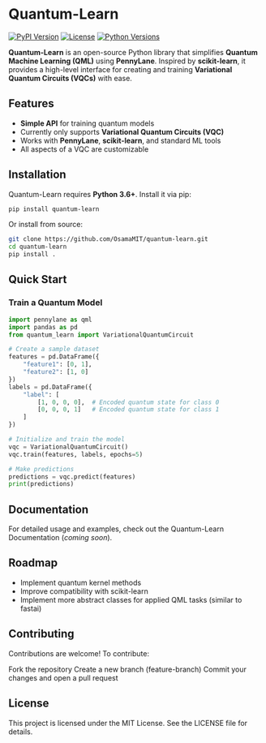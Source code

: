 # Quantum-Learn

[![PyPI Version](https://img.shields.io/pypi/v/quantum-learn.svg)](https://pypi.org/project/quantum-learn/)
[![License](https://img.shields.io/badge/license-MIT-blue.svg)](https://github.com/OsamaMIT/quantum-learn/blob/main/LICENSE)
[![Python Versions](https://img.shields.io/pypi/pyversions/quantum-learn.svg)](https://pypi.org/project/quantum-learn/)

**Quantum-Learn** is an open-source Python library that simplifies **Quantum Machine Learning (QML)** using **PennyLane**. Inspired by **scikit-learn**, it provides a high-level interface for creating and training **Variational Quantum Circuits (VQCs)** with ease.

## Features

- **Simple API** for training quantum models  
- Currently only supports **Variational Quantum Circuits (VQC)**  
- Works with **PennyLane**, **scikit-learn**, and standard ML tools  
- All aspects of a VQC are customizable

## Installation

Quantum-Learn requires **Python 3.6+**. Install it via pip:

```bash
pip install quantum-learn
```

Or install from source:

```bash
git clone https://github.com/OsamaMIT/quantum-learn.git
cd quantum-learn
pip install .
```

## Quick Start
### Train a Quantum Model
```python
import pennylane as qml
import pandas as pd
from quantum_learn import VariationalQuantumCircuit

# Create a sample dataset
features = pd.DataFrame({
    "feature1": [0, 1],
    "feature2": [1, 0]
})
labels = pd.DataFrame({
    "label": [
        [1, 0, 0, 0],  # Encoded quantum state for class 0
        [0, 0, 0, 1]   # Encoded quantum state for class 1
    ]
})

# Initialize and train the model
vqc = VariationalQuantumCircuit()
vqc.train(features, labels, epochs=5)

# Make predictions
predictions = vqc.predict(features)
print(predictions)
```

## Documentation
For detailed usage and examples, check out the Quantum-Learn Documentation (_coming soon_).

## Roadmap
- Implement quantum kernel methods
- Improve compatibility with scikit-learn
- Implement more abstract classes for applied QML tasks (similar to fastai)

## Contributing
Contributions are welcome! To contribute:

Fork the repository
Create a new branch (feature-branch)
Commit your changes and open a pull request

## License
This project is licensed under the MIT License. See the LICENSE file for details.
